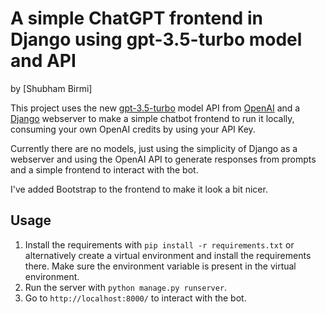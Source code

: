 # A simple ChatGPT frontend in Django using gpt-3.5-turbo model and API
by [Shubham Birmi]

This project uses the new [gpt-3.5-turbo](https://platform.openai.com/docs/guides/chat/chat-completions-beta) model API from [OpenAI](https://openai.com/) and a [Django](https://www.djangoproject.com/) webserver to make a simple chatbot frontend to run it locally, consuming your own OpenAI credits by using your API Key.

Currently there are no models, just using the simplicity of Django as a webserver and using the OpenAI API to generate responses from prompts and a simple frontend to interact with the bot.

I've added Bootstrap to the frontend to make it look a bit nicer.

## Usage

1. Install the requirements with `pip install -r requirements.txt` or alternatively create a virtual environment and install the requirements there. Make sure the environment variable is present in the virtual environment.
2. Run the server with `python manage.py runserver`.
3. Go to `http://localhost:8000/` to interact with the bot.

